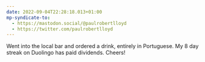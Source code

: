 ```yaml
---
date: 2022-09-04T22:28:18.013+01:00
mp-syndicate-to:
  - https://mastodon.social/@paulrobertlloyd
  - https://twitter.com/paulrobertlloyd
---
```

Went into the local bar and ordered a drink, entirely in Portuguese. My 8 day streak on Duolingo has paid dividends. Cheers!
